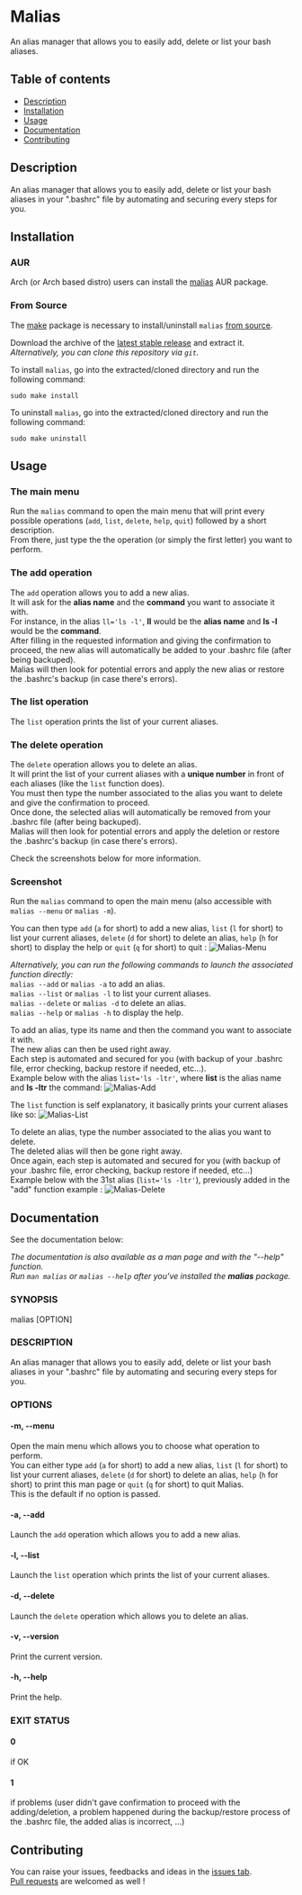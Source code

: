 # Malias

An alias manager that allows you to easily add, delete or list your bash aliases.

## Table of contents
* [Description](#description)
* [Installation](#installation)
* [Usage](#usage)
* [Documentation](#documentation)
* [Contributing](#contributing)

## Description

An alias manager that allows you to easily add, delete or list your bash aliases in your ".bashrc" file by automating and securing every steps for you.

## Installation

### AUR

Arch (or Arch based distro) users can install the [malias](https://aur.archlinux.org/packages/malias "malias AUR package") AUR package.

### From Source

The [make](https://www.gnu.org/software/make/) package is necessary to install/uninstall `malias` [from source](#from-source).

Download the archive of the [latest stable release](https://github.com/Antiz96/malias/releases/latest) and extract it.  
*Alternatively, you can clone this repository via `git`.*  
  
To install `malias`, go into the extracted/cloned directory and run the following command:  
```
sudo make install
```
   
To uninstall `malias`, go into the extracted/cloned directory and run the following command:  
```
sudo make uninstall
```

## Usage

### The main menu

Run the `malias` command to open the main menu that will print every possible operations (`add`, `list`, `delete`, `help`, `quit`) followed by a short description.  
From there, just type the the operation (or simply the first letter) you want to perform.  

### The add operation

The `add` operation allows you to add a new alias.   
It will ask for the **alias name** and the **command** you want to associate it with.  
For instance, in the alias `ll='ls -l'`, **ll** would be the **alias name** and **ls -l** would be the **command**.  
After filling in the requested information and giving the confirmation to proceed, the new alias will automatically be added to your .bashrc file (after being backuped).  
Malias will then look for potential errors and apply the new alias or restore the .bashrc's backup (in case there's errors).

### The list operation
  
The `list` operation prints the list of your current aliases.  

### The delete operation  

The `delete` operation allows you to delete an alias.   
It will print the list of your current aliases with a **unique number** in front of each aliases (like the `list` function does).  
You must then type the number associated to the alias you want to delete and give the confirmation to proceed.  
Once done, the selected alias will automatically be removed from your .bashrc file (after being backuped).  
Malias will then look for potential errors and apply the deletion or restore the .bashrc's backup (in case there's errors).  
  
Check the screenshots below for more information.

### Screenshot

Run the `malias` command to open the main menu (also accessible with `malias --menu` or `malias -m`).  
  
You can then type `add` (`a` for short) to add a new alias, `list` (`l` for short) to list your current aliases, `delete` (`d` for short) to delete an alias, `help` (`h` for short) to display the help or `quit` (`q` for short) to quit :
![Malias-Menu](https://user-images.githubusercontent.com/53110319/166229747-45705537-e3ac-413c-9d3d-ba3d0a541a83.png)  
  
*Alternatively, you can run the following commands to launch the associated function directly:*  
`malias --add` or `malias -a` to add an alias.  
`malias --list` or `malias -l` to list your current aliases.  
`malias --delete` or `malias -d` to delete an alias.  
`malias --help` or `malias -h` to display the help.  
    
To add an alias, type its name and then the command you want to associate it with.  
The new alias can then be used right away.  
Each step is automated and secured for you (with backup of your .bashrc file, error checking, backup restore if needed, etc...).  
Example below with the alias `list='ls -ltr'`, where **list** is the alias name and **ls -ltr** the command:
![Malias-Add](https://user-images.githubusercontent.com/53110319/166231323-42a1a89d-3bc5-4cd3-93a0-abe16b5c1def.png)  
  
The `list` function is self explanatory, it basically prints your current aliases like so:
![Malias-List](https://user-images.githubusercontent.com/53110319/166232292-aa5b2d15-683d-4535-ab07-576bfb6c05cf.png)  
  
To delete an alias, type the number associated to the alias you want to delete.  
The deleted alias will then be gone right away.  
Once again, each step is automated and secured for you (with backup of your .bashrc file, error checking, backup restore if needed, etc...)    
Example below with the 31st alias (`list='ls -ltr'`), previously added in the "add" function example :
![Malias-Delete](https://user-images.githubusercontent.com/53110319/166232379-be5b619e-2d8f-4d09-8f71-c87c9a43e550.png)

## Documentation

See the documentation below:  
  
*The documentation is also available as a man page and with the "--help" function.*  
*Run `man malias` or `malias --help` after you've installed the **malias** package.*  
  
### SYNOPSIS

malias [OPTION]

### DESCRIPTION

An alias manager that allows you to easily add, delete or list your bash aliases in your ".bashrc" file by automating and securing every steps for you.

### OPTIONS

#### -m, --menu

Open the main menu which allows you to choose what operation to perform.  
You  can  either type `add` (`a` for short) to add a new alias, `list` (`l` for short) to list your current aliases, `delete` (`d` for short) to delete an alias, `help` (`h` for short) to print this man page or `quit` (`q` for short) to quit Malias.  
This is the default if no option is passed.  

#### -a, --add

Launch the `add` operation which allows you to add a new alias.  

#### -l, --list

Launch the `list` operation which prints the list of your current aliases.  

#### -d, --delete

Launch the `delete` operation which allows you to delete an alias.  

#### -v, --version

Print the current version.

#### -h, --help

Print the help.

### EXIT STATUS 

#### 0 

if OK

#### 1

if problems (user didn't gave confirmation to proceed with the adding/deletion, a problem happened during the backup/restore process of the .bashrc file, the added alias is incorrect, ...)

## Contributing

You can raise your issues, feedbacks and ideas in the [issues tab](https://github.com/Antiz96/malias/issues).  
[Pull requests](https://github.com/Antiz96/malias/pulls) are welcomed as well !
